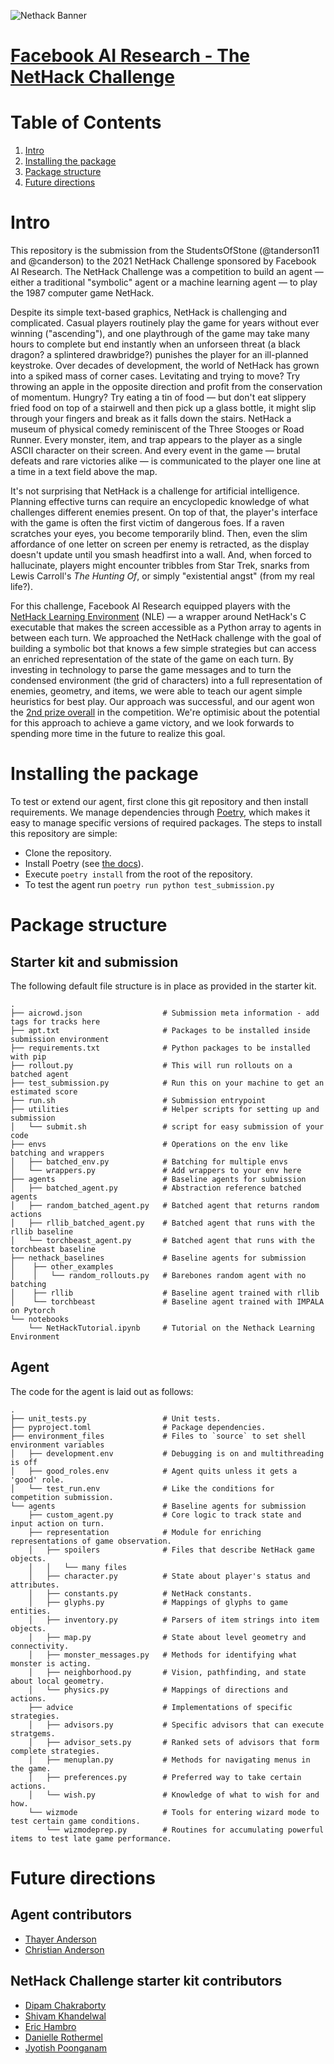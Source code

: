 ![Nethack Banner](https://aicrowd-production.s3.eu-central-1.amazonaws.com/misc/neurips-2021-nethack-challenge-media/nethack_final_link+preview_starter_kit.jpg)

# **[Facebook AI Research - The NetHack Challenge](https://nethackchallenge.com/report.html)**

# Table of Contents
1. [Intro](#intro)
2. [Installing the package](#installing-the-package)
3. [Package structure](#package-structure)
4. [Future directions](#future-directions)

# Intro

This repository is the submission from the StudentsOfStone (@tanderson11 and @canderson) to the 2021 NetHack Challenge sponsored by Facebook AI Research. The NetHack Challenge was a competition to build an agent &mdash; either a traditional "symbolic" agent or a machine learning agent &mdash; to play the 1987 computer game NetHack.

Despite its simple text-based graphics, NetHack is challenging and complicated. Casual players routinely play the game for years without ever winning ("ascending"), and one playthrough of the game may take many hours to complete but end instantly when an unforseen threat (a black dragon? a splintered drawbridge?) punishes the player for an ill-planned keystroke. Over decades of development, the world of NetHack has grown into a spiked mass of corner cases. Levitating and trying to move? Try throwing an apple in the opposite direction and profit from the conservation of momentum. Hungry? Try eating a tin of food &mdash; but don't eat slippery fried food on top of a stairwell and then pick up a glass bottle, it might slip through your fingers and break as it falls down the stairs. NetHack a museum of physical comedy reminiscent of the Three Stooges or Road Runner. Every monster, item, and trap appears to the player as a single ASCII character on their screen. And every event in the game &mdash; brutal defeats and rare victories alike &mdash; is communicated to the player one line at a time in a text field above the map.

It's not surprising that NetHack is a challenge for artificial intelligence. Planning effective turns can require an encyclopedic knowledge of what challenges different enemies present. On top of that, the player's interface with the game is often the first victim of dangerous foes. If a raven scratches your eyes, you become temporarily blind. Then, even the slim affordance of one letter on screen per enemy is retracted, as the display doesn't update until you smash headfirst into a wall. And, when forced to hallucinate, players might encounter tribbles from Star Trek, snarks from Lewis Carroll's *The Hunting Of*, or simply "existential angst" (from my real life?).

For this challenge, Facebook AI Research equipped players with the [NetHack Learning Environment](https://github.com/facebookresearch/nle) (NLE) &mdash; a wrapper around NetHack's C executable that makes the screen accessible as a Python array to agents in between each turn. We approached the NetHack challenge with the goal of building a symbolic bot that knows a few simple strategies but can access an enriched representation of the state of the game on each turn. By investing in technology to parse the game messages and to turn the condensed environment (the grid of characters) into a full representation of enemies, geometry, and items, we were able to teach our agent simple heuristics for best play. Our approach was successful, and our agent won the [2nd prize overall](https://nethackchallenge.com/report.html) in the competition. We're optimisic about the potential for this approach to achieve a game victory, and we look forwards to spending more time in the future to realize this goal.

# Installing the package

To test or extend our agent, first clone this git repository and then install requirements. We manage dependencies through [Poetry](https://python-poetry.org/docs/), which makes it easy to manage specific versions of required packages. The steps to install this repository are simple:

- Clone the repository.
- Install Poetry (see [the docs](https://python-poetry.org/docs/)).
- Execute `poetry install` from the root of the repository.
- To test the agent run `poetry run python test_submission.py`

# Package structure

## Starter kit and submission 

The following default file structure is in place as provided in the starter kit.
```
.
├── aicrowd.json                  # Submission meta information - add tags for tracks here
├── apt.txt                       # Packages to be installed inside submission environment
├── requirements.txt              # Python packages to be installed with pip
├── rollout.py                    # This will run rollouts on a batched agent
├── test_submission.py            # Run this on your machine to get an estimated score
├── run.sh                        # Submission entrypoint
├── utilities                     # Helper scripts for setting up and submission 
│   └── submit.sh                 # script for easy submission of your code
├── envs                          # Operations on the env like batching and wrappers
│   ├── batched_env.py            # Batching for multiple envs
│   └── wrappers.py   	          # Add wrappers to your env here
├── agents                        # Baseline agents for submission
│   ├── batched_agent.py          # Abstraction reference batched agents
│   ├── random_batched_agent.py	  # Batched agent that returns random actions
│   ├── rllib_batched_agent.py	  # Batched agent that runs with the rllib baseline
│   └── torchbeast_agent.py       # Batched agent that runs with the torchbeast baseline
├── nethack_baselines             # Baseline agents for submission
│    ├── other_examples  	
│    │   └── random_rollouts.py   # Barebones random agent with no batching
│    ├── rllib	                  # Baseline agent trained with rllib
│    └── torchbeast               # Baseline agent trained with IMPALA on Pytorch
└── notebooks                 
    └── NetHackTutorial.ipynb     # Tutorial on the Nethack Learning Environment

```

## Agent

The code for the agent is laid out as follows:

```
.
├── unit_tests.py                 # Unit tests.
├── pyproject.toml                # Package dependencies.
├── environment_files             # Files to `source` to set shell environment variables
│   ├── development.env           # Debugging is on and multithreading is off
│   ├── good_roles.env            # Agent quits unless it gets a 'good' role.
│   └── test_run.env   	          # Like the conditions for competition submission.
└── agents                        # Baseline agents for submission
    ├── custom_agent.py           # Core logic to track state and input action on turn.
    ├── representation            # Module for enriching representations of game observation.
    │   ├── spoilers              # Files that describe NetHack game objects.
    │   │   └── many files
    │   ├── character.py          # State about player's status and attributes.
    │   ├── constants.py          # NetHack constants.
    │   ├── glyphs.py             # Mappings of glyphs to game entities.
    │   ├── inventory.py          # Parsers of item strings into item objects.
    │   ├── map.py                # State about level geometry and connectivity.
    │   ├── monster_messages.py   # Methods for identifying what monster is acting.
    │   ├── neighborhood.py       # Vision, pathfinding, and state about local geometry.
    │   └── physics.py            # Mappings of directions and actions.
    ├── advice                    # Implementations of specific strategies.
    │   ├── advisors.py           # Specific advisors that can execute stratgems.
    │   ├── advisor_sets.py       # Ranked sets of advisors that form complete strategies. 
    │   ├── menuplan.py           # Methods for navigating menus in the game.
    │   ├── preferences.py        # Preferred way to take certain actions.
    │   └── wish.py               # Knowledge of what to wish for and how.
    └── wizmode                   # Tools for entering wizard mode to test certain game conditions.
        └── wizmodeprep.py        # Routines for accumulating powerful items to test late game performance.
```

# Future directions



## Agent contributors
- [Thayer Anderson](https://github.com/tanderson11)
- [Christian Anderson](https://github.com/canderson)

## NetHack Challenge starter kit contributors

- [Dipam Chakraborty](https://www.aicrowd.com/participants/dipam)
- [Shivam Khandelwal](https://www.aicrowd.com/participants/shivam)
- [Eric Hambro](https://www.aicrowd.com/participants/eric_hammy)
- [Danielle Rothermel](https://www.aicrowd.com/participants/danielle_rothermel)
- [Jyotish Poonganam](https://www.aicrowd.com/participants/jyotish)
